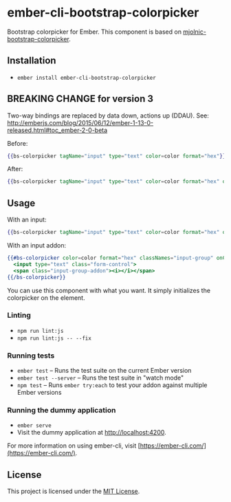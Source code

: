 # ember-cli-bootstrap-colorpicker

Bootstrap colorpicker for Ember. This component is based on [mjolnic-bootstrap-colorpicker](https://github.com/mjolnic/bootstrap-colorpicker/).

Installation
------------------------------------------------------------------------------

* `ember install ember-cli-bootstrap-colorpicker`

## BREAKING CHANGE for version 3

Two-way bindings are replaced by data down, actions up (DDAU).
See: http://emberjs.com/blog/2015/06/12/ember-1-13-0-released.html#toc_ember-2-0-beta

Before:
```handlebars
{{bs-colorpicker tagName="input" type="text" color=color format="hex"}}
```

After:
```handlebars
{{bs-colorpicker tagName="input" type="text" color=color format="hex" onChange=(action (mut color))}}
```

## Usage

With an input:

```handlebars
{{bs-colorpicker tagName="input" type="text" color=color format="hex" onChange=(action (mut color))}}
```

With an input addon:

```handlebars
{{#bs-colorpicker color=color format="hex" classNames="input-group" onChange=(action (mut color))}}
  <input type="text" class="form-control">
  <span class="input-group-addon"><i></i></span>
{{/bs-colorpicker}}
```

You can use this component with what you want. It simply initializes the colorpicker on the element.

### Linting

* `npm run lint:js`
* `npm run lint:js -- --fix`

### Running tests

* `ember test` – Runs the test suite on the current Ember version
* `ember test --server` – Runs the test suite in "watch mode"
* `npm test` – Runs `ember try:each` to test your addon against multiple Ember versions

### Running the dummy application

* `ember serve`
* Visit the dummy application at [http://localhost:4200](http://localhost:4200).

For more information on using ember-cli, visit [https://ember-cli.com/](https://ember-cli.com/).

License
------------------------------------------------------------------------------

This project is licensed under the [MIT License](LICENSE.md).
